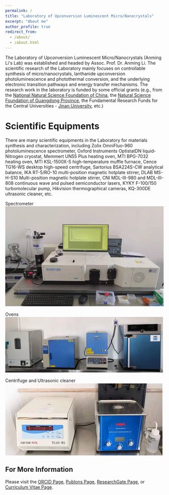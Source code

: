 ```yaml
---
permalink: /
title: "Laboratory of Upconversion Luminescent Micro/Nanocrystals"
excerpt: "About me"
author_profile: true
redirect_from: 
  - /about/
  - /about.html
---
```


The Laboratory of Upconversion Luminescent Micro/Nanocrystals (Anming Li's Lab) was established and headed by Assoc. Prof. Dr. Anming Li. The scientific research of the Laboratory mainly focuses on controllable synthesis of micro/nanocrystals, lanthanide upconversion photoluminescence and photothermal conversion, and the underlying electronic transition pathways and energy transfer mechanisms. The research work in the laboratory is funded by some official grants (e.g., from the [National Natural Science Foundation of China](https://www.nsfc.gov.cn/english/site_1/index.html), the [Natural Science Foundation of Guangdong Province](http://gdstc.gd.gov.cn/), the Fundamental Research Funds for the Central Universities - [Jinan University](https://www.jnu.edu.cn/), etc.)

Scientific Equipments
======
There are many scientific equipments in the Laboratory for materials synthesis and characterization, including Zolix OmniFluo-960 photoluminescence spectrometer, Oxford Instruments OptistatDN liquid-Nitrogen cryostat, Memmert UN55 Plus heating oven, MTI BPG-7032 heating oven, MTI KSL-1500X-S high-temperature muffle furnace, Cence TG16-WS desktop high-speed centrifuge, Sartorius BSA224S-CW analytical balance, IKA RT-5/RO-10 multi-position magnetic hotplate stirrer, DLAB MS-H-S10 Multi-position magnetic hotplate stirrer, CNI MDL-III-980 and MDL-III-808 continuous wave and pulsed semiconductor lasers, KYKY F-100/150 turbomolecular pump, Hikvision thermographical cameras, KQ-300DE ultrasonic cleaner, etc.

Spectrometer
![Spectrometer](/images/spectrometer.jpg)

Ovens
![Ovens](/images/ovens.jpg)

Centrifuge and Ultrasonic cleaner
![Centrifuge](/images/centrifugate.jpg)

For More Information
------
Please visit the [ORCID Page](https://orcid.org/0000-0003-1344-3460), [Publons Page](https://publons.com/researcher/4671788/anming-li/), [ResearchGate Page](https://www.researchgate.net/profile/Anming-Li), or [Curriculum Vitae Page](/cv/). 